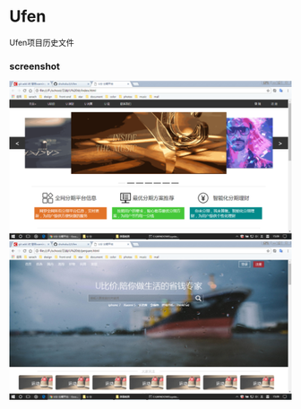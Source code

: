 # Ufen
Ufen项目历史文件
### screenshot 
<img src="https://github.com/shohoku3/Ufen/blob/master/image/%E5%B1%8F%E5%B9%95%E6%88%AA%E5%9B%BE(56).png" width="600px">
<img src="https://github.com/shohoku3/Ufen/blob/master/image/%E5%B1%8F%E5%B9%95%E6%88%AA%E5%9B%BE(57).png" width="600px">
